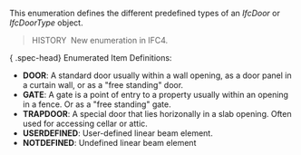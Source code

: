 ﻿This enumeration defines the different predefined types of an _IfcDoor_ or _IfcDoorType_ object.

> HISTORY&nbsp; New enumeration in IFC4.

{ .spec-head}
Enumerated Item Definitions:

* **DOOR**: A standard door usually within a wall opening, as a door panel in a curtain wall, or as a "free standing" door.
* **GATE**: A gate is a point of entry to a property usually within an opening in a fence. Or as a "free standing" gate.
* **TRAPDOOR**: A special door that lies horizonally in a slab opening. Often used for accessing cellar or attic.
* **USERDEFINED**: User-defined linear beam element.
* **NOTDEFINED**: Undefined linear beam element
